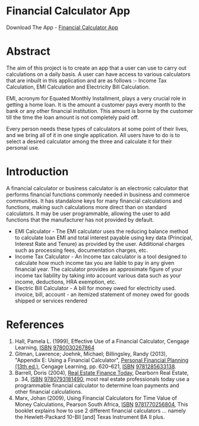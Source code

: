 # Financial Calculator App

Download The App - [Financial Calculator App](https://github.com/siddhanth0412/financial-calculator-app/blob/04696f0347d7142da534138d3ee20b7f3e264ff7/Financial%20Calculator.apk)

# Abstract

The aim of this project is to create an app that a user can use to carry out calculations on a daily basis. A user can have access to various calculators that are inbuilt in this application and are as follows :- Income Tax Calculation, EMI Calculation and Electricity Bill Calculation.

EMI, acronym for Equated Monthly Installment, plays a very crucial role in getting a home loan. It is the amount a customer pays every month to the bank or any other financial institution. This amount is borne by the customer till the time the loan amount is not completely paid off.  

Every person needs these types of calculators at some point of their lives, and we bring all of it in one single application. All users have to do is to select a desired calculator among the three and calculate it for their personal use.

# Introduction

A financial calculator or business calculator is an electronic calculator that performs financial functions commonly needed in business and commerce communities. It has standalone keys for many financial calculations and functions, making such calculations more direct than on standard calculators. It may be user programmable, allowing the user to add functions that the manufacturer has not provided by default.

- EMI Calculator - The EMI calculator uses the reducing balance method to calculate loan EMI and total interest payable using key data (Principal, Interest Rate and Tenure) as provided by the user. Additional charges such as processing fees, documentation charges, etc.
- Income Tax Calculator - An Income tax calculator is a tool designed to calculate how much income tax you are liable to pay in any given financial year. The calculator provides an approximate figure of your income tax liability by taking into account various data such as your income, deductions, HRA exemption, etc.
- Electric Bill Calculator - A bill for money owed for electricity used. invoice, bill, account - an itemized statement of money owed for goods shipped or services rendered

# References

1. Hall, Pamela L. (1999), Effective Use of a Financial Calculator, Cengage Learning, [ISBN](https://en.wikipedia.org/wiki/International_Standard_Book_Number) [9780030267864](https://en.wikipedia.org/wiki/Special:BookSources/9780030267864)
2. Gitman, Lawrence; Joehnk, Michael; Billingsley, Randy (2013), "Appendix E: Using a Financial Calculator", [Personal Financial Planning (13th ed.)](https://books.google.co.in/books?id=odAWAAAAQBAJ&pg=PA620&redir_esc=y), Cengage Learning, pp. 620–621, [ISBN](https://en.wikipedia.org/wiki/International_Standard_Book_Number) [9781285633138](https://en.wikipedia.org/wiki/Special:BookSources/9781285633138).
3. Barrell, Doris (2004), [Real Estate Finance Today](https://books.google.co.in/books?id=3oWaJr_0ZB4C&pg=PA34&redir_esc=y#v=onepage&q&f=false), Dearborn Real Estate, p. 34, [ISBN](https://en.wikipedia.org/wiki/International_Standard_Book_Number) [9780793181490](https://en.wikipedia.org/wiki/Special:BookSources/9780793181490), most real estate professionals today use a programmable financial calculator to determine loan payments and other financial calculations.
4. Marx, Johan (2009), Using Financial Calculators for Time Value of Money Calculations, Pearson South Africa, [ISBN](https://en.wikipedia.org/wiki/International_Standard_Book_Number) [9781770256804](https://en.wikipedia.org/wiki/Special:BookSources/9781770256804), This booklet explains how to use 2 different financial calculators ... namely the Hewlett-Packard 10-BII [and] Texas Instrument BA II plus.
